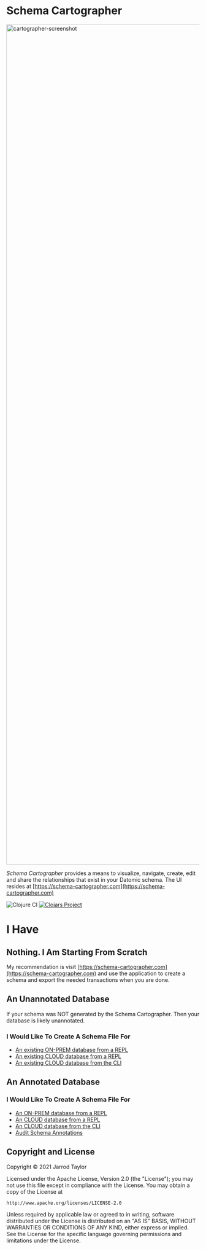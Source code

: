 # Schema Cartographer

<img width="2189" alt="cartographer-screenshot" src="https://user-images.githubusercontent.com/4416952/74056316-66b93000-49a7-11ea-90b5-72199edca388.png">

*Schema Cartographer* provides a means to visualize, navigate, create, edit and share the relationships that exist in your Datomic schema. The UI resides at [https://schema-cartographer.com](https://schema-cartographer.com)

![Clojure CI](https://github.com/JarrodCTaylor/schema-cartographer/workflows/Clojure%20CI/badge.svg)
[![Clojars Project](https://img.shields.io/clojars/v/schema-cartographer.svg)](https://clojars.org/schema-cartographer)

# I Have

## Nothing. I Am Starting From Scratch

My recommendation is visit [https://schema-cartographer.com](https://schema-cartographer.com) and use the application to create a schema and export the needed transactions when you are done. 

## An Unannotated Database

If your schema was NOT generated by the Schema Cartographer. Then your database is likely unannotated.

### I Would Like To Create A Schema File For

* [An existing ON-PREM database from a REPL](https://github.com/JarrodCTaylor/schema-cartographer/wiki/Create-a-schema-file-for-an-existing-unannotated-ON-PREM-database-from-a-REPL)
* [An existing CLOUD database from a REPL](https://github.com/JarrodCTaylor/schema-cartographer/wiki/Create-a-schema-for-an-existing-unannotated-CLOUD-database-from-a-REPL)
* [An existing CLOUD database from the CLI](https://github.com/JarrodCTaylor/schema-cartographer/wiki/Create-a-schema-for-an-existing-unannotated-CLOUD-database-from-the-CLI)


## An Annotated Database

### I Would Like To Create A Schema File For

* [An ON-PREM database from a REPL](https://github.com/JarrodCTaylor/schema-cartographer/wiki/Create-a-schema-file-for-an-existing-annotated-ON-PREM-database-from-a-REPL)
* [An CLOUD database from a REPL](https://github.com/JarrodCTaylor/schema-cartographer/wiki/Create-a-schema-for-an-existing-annotated-CLOUD-database-from-a-REPL)
* [An CLOUD database from the CLI](https://github.com/JarrodCTaylor/schema-cartographer/wiki/Create-a-schema-for-an-existing-annotated-CLOUD-database-from-the-CLI)
* [Audit Schema Annotations](https://github.com/JarrodCTaylor/schema-cartographer/wiki/Audit-Schema-Annotations)

## Copyright and License

Copyright © 2021 Jarrod Taylor

Licensed under the Apache License, Version 2.0 (the "License");
you may not use this file except in compliance with the License.
You may obtain a copy of the License at

    http://www.apache.org/licenses/LICENSE-2.0

Unless required by applicable law or agreed to in writing, software
distributed under the License is distributed on an "AS IS" BASIS,
WITHOUT WARRANTIES OR CONDITIONS OF ANY KIND, either express or implied.
See the License for the specific language governing permissions and
limitations under the License.
